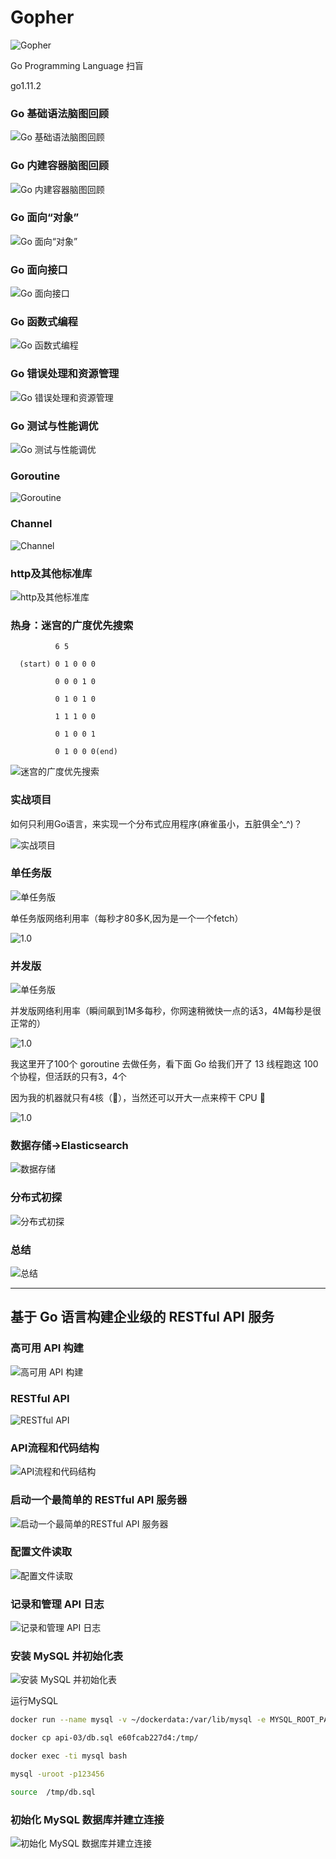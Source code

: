 # Gopher

![Gopher](https://golang.org/doc/gopher/frontpage.png)

Go Programming Language 扫盲

go1.11.2

### Go 基础语法脑图回顾

![Go 基础语法脑图回顾](./images/Go1.png)

### Go 内建容器脑图回顾

![Go 内建容器脑图回顾](./images/Go2.png)

### Go 面向“对象”

![Go 面向“对象”](./images/Go3.png)

### Go 面向接口

![Go 面向接口](./images/Go4.png)

### Go 函数式编程

![Go 函数式编程](./images/Go5.png)

### Go 错误处理和资源管理

![Go 错误处理和资源管理](./images/Go6.png)

### Go 测试与性能调优

![Go 测试与性能调优](./images/Go7.png)

### Goroutine

![Goroutine](./images/Go8.png)

### Channel

![Channel](./images/Go9.png)

### http及其他标准库

![http及其他标准库](./images/Go10.png)

### 热身：迷宫的广度优先搜索
              6 5

      (start) 0 1 0 0 0

              0 0 0 1 0

              0 1 0 1 0

              1 1 1 0 0

              0 1 0 0 1

              0 1 0 0 0(end)

![迷宫的广度优先搜索](./images/Go11.png)

### 实战项目

如何只利用Go语言，来实现一个分布式应用程序(麻雀虽小，五脏俱全^_^)？

![实战项目](./images/Go12.png)

### 单任务版

![单任务版](./images/Go13.png)

单任务版网络利用率（每秒才80多K,因为是一个一个fetch）

![1.0](./images/1.0spider.png)

### 并发版

![单任务版](./images/Go14.png)

并发版网络利用率（瞬间飙到1M多每秒，你网速稍微快一点的话3，4M每秒是很正常的）

![1.0](./images/2.0spider.png)

我这里开了100个 goroutine 去做任务，看下面 Go 给我们开了 13 线程跑这 100 个协程，但活跃的只有3，4个

因为我的机器就只有4核（🤣），当然还可以开大一点来榨干 CPU 🤣

![1.0](./images/2.0top.png)

### 数据存储->Elasticsearch

![数据存储](./images/Go15.png)

### 分布式初探

![分布式初探](./images/Go16.png)

### 总结

![总结](./images/Go17.png)

---

## 基于 Go 语言构建企业级的 RESTful API 服务


### 高可用 API 构建

![高可用 API 构建](./images/RESTful/api-1.png)

### RESTful API

![RESTful API](./images/RESTful/api-2.png)

### API流程和代码结构

![API流程和代码结构](./images/RESTful/api-3.png)

### 启动一个最简单的 RESTful API 服务器

![启动一个最简单的RESTful API 服务器](./images/RESTful/api-4.png)

### 配置文件读取

![配置文件读取](./images/RESTful/api-5.png)

### 记录和管理 API 日志

![记录和管理 API 日志](./images/RESTful/api-6.png)

### 安装 MySQL 并初始化表

![安装 MySQL 并初始化表](./images/RESTful/api-7.png)

运行MySQL

```sh
docker run --name mysql -v ~/dockerdata:/var/lib/mysql -e MYSQL_ROOT_PASSWORD=123456 -d -i -p 3306:3306 --restart=always  mysql:5.6

docker cp api-03/db.sql e60fcab227d4:/tmp/

docker exec -ti mysql bash

mysql -uroot -p123456

source  /tmp/db.sql
```

### 初始化 MySQL 数据库并建立连接

![初始化 MySQL 数据库并建立连接](./images/RESTful/api-8.png)


